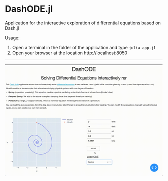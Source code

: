 # DashODE.jl

Application for the interactive exploration of differential equations based on Dash.jl

Usage: 
1. Open a terminal in the folder of the application and type ```julia app.jl```
2. Open your browser at the location http://localhost:8050
----

![Demo](DashODE.gif) 
